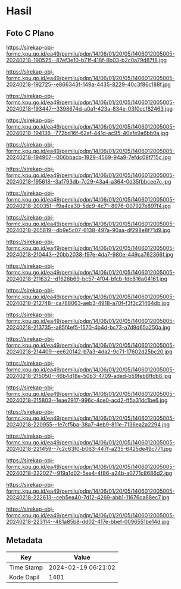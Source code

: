 # Hasil

## Foto C Plano

https://sirekap-obj-formc.kpu.go.id/ea49/pemilu/pdpr/14/06/01/20/05/1406012005005-20240218-190525--87ef3e10-b71f-418f-8b03-b2c0a79d87f8.jpg

https://sirekap-obj-formc.kpu.go.id/ea49/pemilu/pdpr/14/06/01/20/05/1406012005005-20240218-192725--e866343f-149a-4435-8229-40c3f86c188f.jpg

https://sirekap-obj-formc.kpu.go.id/ea49/pemilu/pdpr/14/06/01/20/05/1406012005005-20240218-193447--3398674d-a0a1-423a-834e-03f0ccf82463.jpg

https://sirekap-obj-formc.kpu.go.id/ea49/pemilu/pdpr/14/06/01/20/05/1406012005005-20240218-194136--772bd16f-62af-441d-ac95-40efe9a6bb0a.jpg

https://sirekap-obj-formc.kpu.go.id/ea49/pemilu/pdpr/14/06/01/20/05/1406012005005-20240218-194907--006bbacb-1929-4569-94a9-7efdc09f715c.jpg

https://sirekap-obj-formc.kpu.go.id/ea49/pemilu/pdpr/14/06/01/20/05/1406012005005-20240218-195618--3af793db-7c29-43a4-a364-0d35fbbcee7c.jpg

https://sirekap-obj-formc.kpu.go.id/ea49/pemilu/pdpr/14/06/01/20/05/1406012005005-20240218-200351--f9a4ca30-5dc9-4c71-8976-007927e897f4.jpg

https://sirekap-obj-formc.kpu.go.id/ea49/pemilu/pdpr/14/06/01/20/05/1406012005005-20240218-205819--db9e5c07-6138-497a-90aa-df298e8f71d9.jpg

https://sirekap-obj-formc.kpu.go.id/ea49/pemilu/pdpr/14/06/01/20/05/1406012005005-20240218-210443--20bb2038-f97e-4da7-980e-449ca762366f.jpg

https://sirekap-obj-formc.kpu.go.id/ea49/pemilu/pdpr/14/06/01/20/05/1406012005005-20240218-211632--d1626b69-bc57-4f04-bfcb-fde816a04161.jpg

https://sirekap-obj-formc.kpu.go.id/ea49/pemilu/pdpr/14/06/01/20/05/1406012005005-20240218-212748--ca788063-aeb3-4918-a70f-f3f3c21464db.jpg

https://sirekap-obj-formc.kpu.go.id/ea49/pemilu/pdpr/14/06/01/20/05/1406012005005-20240218-213735--a85f4ef5-1570-4b4d-bc73-a7d9d65a250a.jpg

https://sirekap-obj-formc.kpu.go.id/ea49/pemilu/pdpr/14/06/01/20/05/1406012005005-20240218-214409--ee620142-b7a3-4da2-9c71-17602d25bc20.jpg

https://sirekap-obj-formc.kpu.go.id/ea49/pemilu/pdpr/14/06/01/20/05/1406012005005-20240218-215050--46b4d18e-50b3-4709-aded-b59feb8ffdb8.jpg

https://sirekap-obj-formc.kpu.go.id/ea49/pemilu/pdpr/14/06/01/20/05/1406012005005-20240218-215803--1eae2917-996c-4ce0-acd2-ff5a31dc1be6.jpg

https://sirekap-obj-formc.kpu.go.id/ea49/pemilu/pdpr/14/06/01/20/05/1406012005005-20240218-220955--1e7cf5ba-38a7-4eb9-811e-7136ea2a2294.jpg

https://sirekap-obj-formc.kpu.go.id/ea49/pemilu/pdpr/14/06/01/20/05/1406012005005-20240218-221459--7c2c63f0-b063-447f-a235-6425de49c771.jpg

https://sirekap-obj-formc.kpu.go.id/ea49/pemilu/pdpr/14/06/01/20/05/1406012005005-20240218-222027--919a1d02-5ee4-4f86-a24b-a0771c8686d2.jpg

https://sirekap-obj-formc.kpu.go.id/ea49/pemilu/pdpr/14/06/01/20/05/1406012005005-20240218-222613--ceb5ea40-7d12-4269-abb1-11676ca68ec7.jpg

https://sirekap-obj-formc.kpu.go.id/ea49/pemilu/pdpr/14/06/01/20/05/1406012005005-20240218-223114--481a85b8-dd02-417e-bbef-0096551be14d.jpg


## Metadata

| Key        | Value               |
| ---------- | ------------------- |
| Time Stamp | 2024-02-19 06:21:02 |
| Kode Dapil | 1401                |



